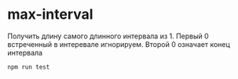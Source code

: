 # max-interval

Получить длину самого длинного интервала из 1. Первый 0 встреченный в интеревале игнорируем. Второй 0 означает конец интервала

```
npm run test

